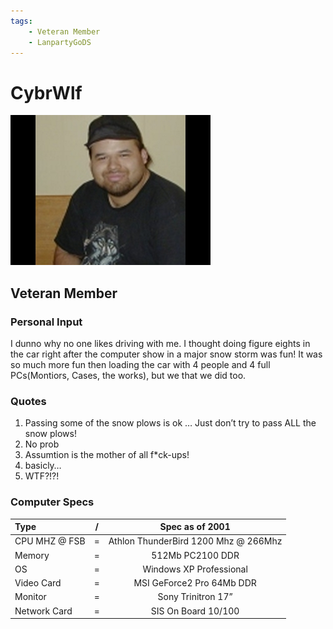 ```yaml
---
tags:
    - Veteran Member
    - LanpartyGoDS
---
```


# CybrWlf
![CybrWlf profile picture](cybrwlf.jpg "CybrWlf profile picture")
## Veteran Member





### Personal Input

I dunno why no one likes driving with me. I thought doing figure eights in the car right after the computer show in a major snow storm was fun! It was so much more fun then loading the car with 4 people and 4 full PCs(Montiors, Cases, the works), but we that we did too.

### Quotes
1. Passing some of the snow plows is ok … Just don’t try to pass ALL the snow plows!
2. No prob
3. Assumtion is the mother of all f*ck-ups!
4. basicly…
5. WTF?!?!

### Computer Specs


| Type          | / | Spec as of 2001                        |
| :-----------  | - | :------------------------------------: |
| CPU MHZ @ FSB | = | Athlon ThunderBird 1200 Mhz @ 266Mhz |
| Memory        | = | 512Mb PC2100 DDR |
| OS            | = | Windows XP Professional |
| Video Card    | = | MSI GeForce2 Pro 64Mb DDR|
| Monitor       | = | Sony Trinitron 17”  |
| Network Card  | = | SIS On Board 10/100 |